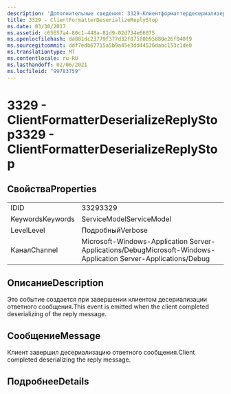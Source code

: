 ```yaml
---
description: 'Дополнительные сведения: 3329-Клиентформаттердесериализереплистоп'
title: 3329 - ClientFormatterDeserializeReplyStop
ms.date: 03/30/2017
ms.assetid: c65657a4-80c1-448a-81d9-02d734e66075
ms.openlocfilehash: da881dc23779f377d32f075f0b95880e26f040f9
ms.sourcegitcommit: ddf7edb67715a5b9a45e3dd44536dabc153c1de0
ms.translationtype: MT
ms.contentlocale: ru-RU
ms.lasthandoff: 02/06/2021
ms.locfileid: "99783759"
---
```

# <a name="3329---clientformatterdeserializereplystop"></a><span data-ttu-id="34676-103">3329 - ClientFormatterDeserializeReplyStop</span><span class="sxs-lookup"><span data-stu-id="34676-103">3329 - ClientFormatterDeserializeReplyStop</span></span>

## <a name="properties"></a><span data-ttu-id="34676-104">Свойства</span><span class="sxs-lookup"><span data-stu-id="34676-104">Properties</span></span>  
  
|||  
|-|-|  
|<span data-ttu-id="34676-105">ID</span><span class="sxs-lookup"><span data-stu-id="34676-105">ID</span></span>|<span data-ttu-id="34676-106">3329</span><span class="sxs-lookup"><span data-stu-id="34676-106">3329</span></span>|  
|<span data-ttu-id="34676-107">Keywords</span><span class="sxs-lookup"><span data-stu-id="34676-107">Keywords</span></span>|<span data-ttu-id="34676-108">ServiceModel</span><span class="sxs-lookup"><span data-stu-id="34676-108">ServiceModel</span></span>|  
|<span data-ttu-id="34676-109">Level</span><span class="sxs-lookup"><span data-stu-id="34676-109">Level</span></span>|<span data-ttu-id="34676-110">Подробный</span><span class="sxs-lookup"><span data-stu-id="34676-110">Verbose</span></span>|  
|<span data-ttu-id="34676-111">Канал</span><span class="sxs-lookup"><span data-stu-id="34676-111">Channel</span></span>|<span data-ttu-id="34676-112">Microsoft-Windows-Application Server-Applications/Debug</span><span class="sxs-lookup"><span data-stu-id="34676-112">Microsoft-Windows-Application Server-Applications/Debug</span></span>|  
  
## <a name="description"></a><span data-ttu-id="34676-113">Описание</span><span class="sxs-lookup"><span data-stu-id="34676-113">Description</span></span>  

 <span data-ttu-id="34676-114">Это событие создается при завершении клиентом десериализации ответного сообщения.</span><span class="sxs-lookup"><span data-stu-id="34676-114">This event is emitted when the client completed deserializing of the reply message.</span></span>  
  
## <a name="message"></a><span data-ttu-id="34676-115">Сообщение</span><span class="sxs-lookup"><span data-stu-id="34676-115">Message</span></span>  

 <span data-ttu-id="34676-116">Клиент завершил десериализацию ответного сообщения.</span><span class="sxs-lookup"><span data-stu-id="34676-116">Client completed deserializing the reply message.</span></span>  
  
## <a name="details"></a><span data-ttu-id="34676-117">Подробнее</span><span class="sxs-lookup"><span data-stu-id="34676-117">Details</span></span>
